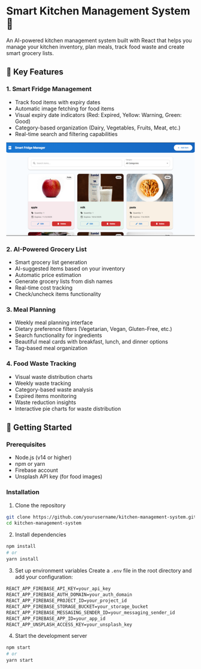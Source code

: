 # Smart Kitchen Management System 🍳

An AI-powered kitchen management system built with React that helps you manage your kitchen inventory, plan meals, track food waste and create smart grocery lists.

## 🌟 Key Features

### 1. Smart Fridge Management
- Track food items with expiry dates
- Automatic image fetching for food items
- Visual expiry date indicators (Red: Expired, Yellow: Warning, Green: Good)
- Category-based organization (Dairy, Vegetables, Fruits, Meat, etc.)
- Real-time search and filtering capabilities

![Smart Fridge Manager](src/assets/k3.png)

### 2. AI-Powered Grocery List
- Smart grocery list generation
- AI-suggested items based on your inventory
- Automatic price estimation
- Generate grocery lists from dish names
- Real-time cost tracking
- Check/uncheck items functionality

### 3. Meal Planning
- Weekly meal planning interface
- Dietary preference filters (Vegetarian, Vegan, Gluten-Free, etc.)
- Search functionality for ingredients
- Beautiful meal cards with breakfast, lunch, and dinner options
- Tag-based meal organization

### 4. Food Waste Tracking
- Visual waste distribution charts
- Weekly waste tracking
- Category-based waste analysis
- Expired items monitoring
- Waste reduction insights
- Interactive pie charts for waste distribution

## 🚀 Getting Started

### Prerequisites
- Node.js (v14 or higher)
- npm or yarn
- Firebase account
- Unsplash API key (for food images)

### Installation

1. Clone the repository
```bash
git clone https://github.com/yourusername/kitchen-management-system.git
cd kitchen-management-system
```

2. Install dependencies
```bash
npm install
# or
yarn install
```

3. Set up environment variables
Create a `.env` file in the root directory and add your configuration:
```env
REACT_APP_FIREBASE_API_KEY=your_api_key
REACT_APP_FIREBASE_AUTH_DOMAIN=your_auth_domain
REACT_APP_FIREBASE_PROJECT_ID=your_project_id
REACT_APP_FIREBASE_STORAGE_BUCKET=your_storage_bucket
REACT_APP_FIREBASE_MESSAGING_SENDER_ID=your_messaging_sender_id
REACT_APP_FIREBASE_APP_ID=your_app_id
REACT_APP_UNSPLASH_ACCESS_KEY=your_unsplash_key
```

4. Start the development server
```bash
npm start
# or
yarn start
```
